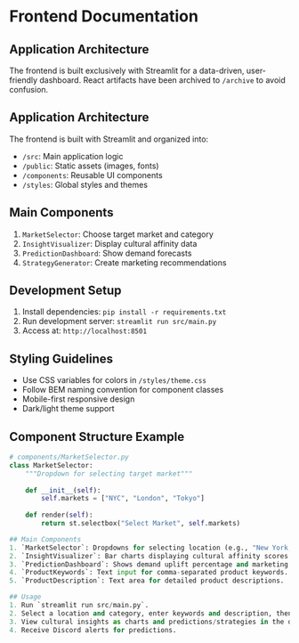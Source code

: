 # Frontend Documentation
## Application Architecture
The frontend is built exclusively with Streamlit for a data-driven, user-friendly dashboard. React artifacts have been archived to `/archive` to avoid confusion.

## Application Architecture
The frontend is built with Streamlit and organized into:
- `/src`: Main application logic
- `/public`: Static assets (images, fonts)
- `/components`: Reusable UI components
- `/styles`: Global styles and themes

## Main Components
1. `MarketSelector`: Choose target market and category
2. `InsightVisualizer`: Display cultural affinity data
3. `PredictionDashboard`: Show demand forecasts
4. `StrategyGenerator`: Create marketing recommendations

## Development Setup
1. Install dependencies: `pip install -r requirements.txt`
2. Run development server: `streamlit run src/main.py`
3. Access at: `http://localhost:8501`

## Styling Guidelines
- Use CSS variables for colors in `/styles/theme.css`
- Follow BEM naming convention for component classes
- Mobile-first responsive design
- Dark/light theme support

## Component Structure Example
```python
# components/MarketSelector.py
class MarketSelector:
    """Dropdown for selecting target market"""
    
    def __init__(self):
        self.markets = ["NYC", "London", "Tokyo"]
        
    def render(self):
        return st.selectbox("Select Market", self.markets)

## Main Components
1. `MarketSelector`: Dropdowns for selecting location (e.g., "New York, NY") and category (e.g., "sneakers").
2. `InsightVisualizer`: Bar charts displaying cultural affinity scores using Plotly.
3. `PredictionDashboard`: Shows demand uplift percentage and marketing strategy in a two-column layout.
4. `ProductKeywords`: Text input for comma-separated product keywords.
5. `ProductDescription`: Text area for detailed product descriptions.

## Usage
1. Run `streamlit run src/main.py`.
2. Select a location and category, enter keywords and description, then click "Generate Insights and Predictions".
3. View cultural insights as charts and predictions/strategies in the dashboard.
4. Receive Discord alerts for predictions.